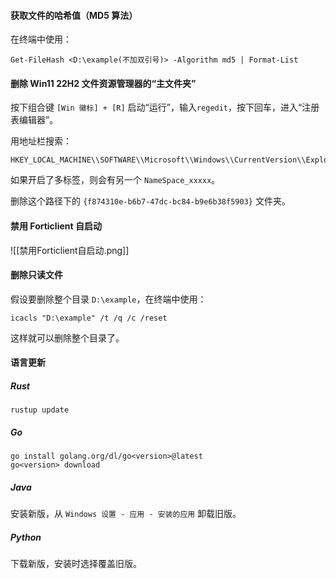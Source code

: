 #### 获取文件的哈希值（MD5 算法）

在终端中使用：

```
Get-FileHash <D:\example(不加双引号)> -Algorithm md5 | Format-List
```

#### 删除 Win11 22H2 文件资源管理器的“主文件夹”

按下组合键 `[Win 徽标] + [R]` 启动“运行”，输入`regedit`，按下回车，进入“注册表编辑器”。

用地址栏搜索：

```
HKEY_LOCAL_MACHINE\\SOFTWARE\\Microsoft\\Windows\\CurrentVersion\\Explorer\\Desktop\\NameSpace
```

如果开启了多标签，则会有另一个 `NameSpace_xxxxx`。

删除这个路径下的 `{f874310e-b6b7-47dc-bc84-b9e6b38f5903}` 文件夹。

#### 禁用 Forticlient 自启动

![[禁用Forticlient自启动.png]]

#### 删除只读文件

假设要删除整个目录 `D:\example`，在终端中使用：

```text
icacls "D:\example" /t /q /c /reset
```

这样就可以删除整个目录了。

#### 语言更新

##### Rust

```text
rustup update
```

##### Go

```text
go install golang.org/dl/go<version>@latest
go<version> download
```

##### Java

安装新版，从 `Windows 设置 - 应用 - 安装的应用` 卸载旧版。

##### Python

下载新版，安装时选择覆盖旧版。